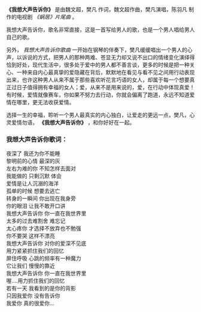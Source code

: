 

**《我想大声告诉你》** 是由魏文超，樊凡 作词，魏文超作曲，樊凡演唱，陈羽凡 制作的电视剧 _《蜗居》片尾曲_ 。

我想大声告诉你，歌名非常直接，这是一首写给男人的歌，也是一个男人唱给男人自己的歌。

另外， _我想大声告诉你歌曲_
一开始在钢琴的伴奏下，樊凡缓缓唱出一个男人的心声，以诉说的方式，把男人的那种两难、苍显无力却又说不出口的情绪变化演绎得恰到好处，现代生活中，很多处于爱中的男人都不善言谈，更多的时候是把一种关心、一种来自内心最真挚的爱隐藏在背后，默默地在看见与看不见之间用行动表现出来，也许这种男人从来不属于那些喜欢听花言巧语的女人，却属于每一个想要真正过日子值得拥有幸福的女人；爱，从来不是用来说的，爱，在行动中体现真爱！有时候，爱情就像赛车，你如果不努力去行动，你就会偏离了跑道，永远不知道爱情在哪里，更无法收获爱情。

选择一生的幸福，聆听一个男人最真实的内心独白，让爱走的更远一点，樊凡，心灵爱情勿语， **《我想大声告诉你》** ，和你好好在一起。

### 我想大声告诉你歌词：

夜深了 我还为你不能睡  
黎明前的心情 最深的灰  
左右为难的你 不知怎样去面对  
我能做的 只剩沉默 体会  
爱情是让人沉溺的海洋  
孤单的时候 想要去逃亡  
转身的一瞬间 你出现在我身旁  
你的眼泪 让我不敢开口讲  
我想大声告诉你 你一直在我世界里  
太多的过去难割舍 难忘记  
太心疼你 才选择不放弃也不勉强  
你不要哭 这样不漂亮  
我想大声告诉你 对你的爱深不见底  
用力紧紧抓住我们的回忆  
屏住呼吸 心跳的频率有一种魔力  
它让我们 慢慢的靠近  
我想大声告诉你 你一直在我世界里  
喔….用力抓住我们的回忆  
若有一天 我看到的是你的背影  
只因我爱你 没有告诉你  
我爱你 真的很爱你…

